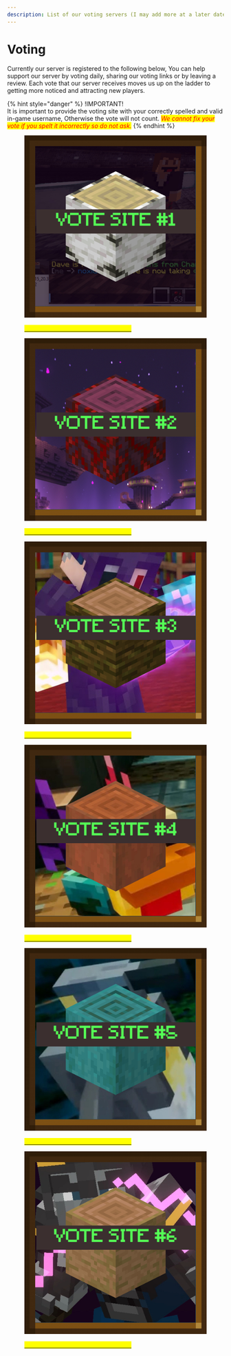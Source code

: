 ```yaml
---
description: List of our voting servers (I may add more at a later date)
---
```


# Voting

Currently our server is registered to the following below, You can help support our server by voting daily, sharing our voting links or by leaving a review. Each vote that our server receives moves us up on the ladder to getting more noticed and attracting new players.&#x20;

{% hint style="danger" %}
!IMPORTANT!\
It is important to provide the voting site with your correctly spelled and valid in-game username, Otherwise the vote will not count. _<mark style="color:red;">We cannot fix your vote if you spelt it incorrectly so do not ask.</mark>_&#x20;
{% endhint %}

<div>

<figure><img src="../../../.gitbook/assets/vote1.jpg" alt=""><figcaption><p><mark style="color:yellow;"><strong></strong></mark><a href="https://minecraft-server-list.com/server/486841/vote/"><mark style="color:yellow;"><strong>CLICK HERE TO VOTE FOR THIS SITE</strong></mark></a><mark style="color:yellow;"><strong></strong></mark></p></figcaption></figure>

 

<figure><img src="../../../.gitbook/assets/vote2.jpg" alt=""><figcaption><p><mark style="color:yellow;"><strong></strong></mark><a href="https://minecraftservers.org/vote/320843"><mark style="color:yellow;"><strong>CLICK HERE TO VOTE FOR THIS SITE</strong></mark></a><mark style="color:yellow;"><strong></strong></mark></p></figcaption></figure>

 

<figure><img src="../../../.gitbook/assets/vote3.jpg" alt=""><figcaption><p><mark style="color:yellow;"><strong></strong></mark><a href="https://minecraft-server.net/vote/EKTnoxidevad/"><mark style="color:yellow;"><strong>CLICK HERE TO VOTE FOR THIS SITE</strong></mark></a><mark style="color:yellow;"><strong></strong></mark></p></figcaption></figure>

</div>

<div>

<figure><img src="../../../.gitbook/assets/vote4.jpg" alt=""><figcaption><p><mark style="color:yellow;"><strong></strong></mark><a href="https://topmcservers.com/server/1266/vote"><mark style="color:yellow;"><strong>CLICK HERE TO VOTE FOR THIS SITE</strong></mark></a><mark style="color:yellow;"><strong></strong></mark></p></figcaption></figure>

 

<figure><img src="../../../.gitbook/assets/vote5.jpg" alt=""><figcaption><p><mark style="color:yellow;"><strong></strong></mark><a href="https://minecraft-mp.com/server/310235/vote/"><mark style="color:yellow;"><strong>CLICK HERE TO VOTE FOR THIS SITE</strong></mark></a><mark style="color:yellow;"><strong></strong></mark></p></figcaption></figure>

 

<figure><img src="../../../.gitbook/assets/vote6.jpg" alt=""><figcaption><p><mark style="color:yellow;"><strong></strong></mark><a href="https://minecraft.buzz/vote/4659"><mark style="color:yellow;"><strong>CLICK HERE TO VOTE FOR THIS SITE</strong></mark></a><mark style="color:yellow;"><strong></strong></mark></p></figcaption></figure>

</div>

